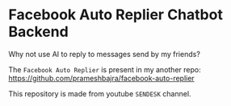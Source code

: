 # Facebook Auto Replier Chatbot Backend

Why not use AI to reply to messages send by my friends?

The `Facebook Auto Replier` is present in my another repo:
https://github.com/prameshbajra/facebook-auto-replier


This repository is made from youtube `SENDESK` channel.